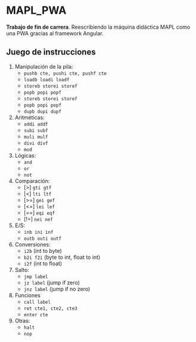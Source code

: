 # MAPL_PWA
**Trabajo de fin de carrera**. Reescribiendo la máquina didáctica MAPL como una PWA gracias al framework Angular.

## Juego de instrucciones
1. Manipulación de la pila:
   - `pushb cte, pushi cte, pushf cte`
   - `loadb loadi loadf`
   - `storeb storei storef`
   - `popb popi popf`
   - `storeb storei storef`
   - `popb popi popf`
   - `dupb dupi dupf`
2. Aritméticas:
   - `addi addf`
   - `subi subf`
   - `muli mulf`
   - `divi divf`
   - `mod`
3. Lógicas:
   - `and`
   - `or`
   - `not`
4. Comparación:
   - [>] `gti gtf`
   - [<] `lti ltf`
   - [>=] `gei gef`
   - [<=] `lei lef`
   - [==] `eqi eqf`
   - [!=] `nei nef`
5. E/S:
   - `inb ini inf`
   - `outb outi outf`
6. Conversiones:
   - `i2b` (int to byte)
   - `b2i f2i` (byte to int, float to int)
   - `i2f` (int to float)
7. Salto:
   - `jmp label`
   - `jz label` (jump if zero)
   - `jnz label` (jump if no zero)
8. Funciones
   - `call label`
   - `ret cte1, cte2, cte3`
   - `enter cte`
9. Otras:
   - `halt`
   - `nop`

